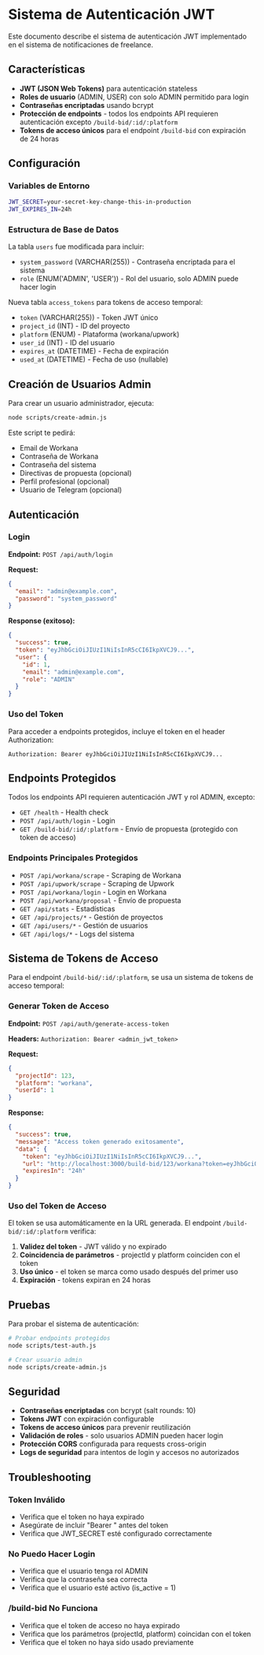 # Sistema de Autenticación JWT

Este documento describe el sistema de autenticación JWT implementado en el sistema de notificaciones de freelance.

## Características

- **JWT (JSON Web Tokens)** para autenticación stateless
- **Roles de usuario** (ADMIN, USER) con solo ADMIN permitido para login
- **Contraseñas encriptadas** usando bcrypt
- **Protección de endpoints** - todos los endpoints API requieren autenticación excepto `/build-bid/:id/:platform`
- **Tokens de acceso únicos** para el endpoint `/build-bid` con expiración de 24 horas

## Configuración

### Variables de Entorno

```bash
JWT_SECRET=your-secret-key-change-this-in-production
JWT_EXPIRES_IN=24h
```

### Estructura de Base de Datos

La tabla `users` fue modificada para incluir:
- `system_password` (VARCHAR(255)) - Contraseña encriptada para el sistema
- `role` (ENUM('ADMIN', 'USER')) - Rol del usuario, solo ADMIN puede hacer login

Nueva tabla `access_tokens` para tokens de acceso temporal:
- `token` (VARCHAR(255)) - Token JWT único
- `project_id` (INT) - ID del proyecto
- `platform` (ENUM) - Plataforma (workana/upwork)
- `user_id` (INT) - ID del usuario
- `expires_at` (DATETIME) - Fecha de expiración
- `used_at` (DATETIME) - Fecha de uso (nullable)

## Creación de Usuarios Admin

Para crear un usuario administrador, ejecuta:

```bash
node scripts/create-admin.js
```

Este script te pedirá:
- Email de Workana
- Contraseña de Workana
- Contraseña del sistema
- Directivas de propuesta (opcional)
- Perfil profesional (opcional)
- Usuario de Telegram (opcional)

## Autenticación

### Login

**Endpoint:** `POST /api/auth/login`

**Request:**
```json
{
  "email": "admin@example.com",
  "password": "system_password"
}
```

**Response (exitoso):**
```json
{
  "success": true,
  "token": "eyJhbGciOiJIUzI1NiIsInR5cCI6IkpXVCJ9...",
  "user": {
    "id": 1,
    "email": "admin@example.com",
    "role": "ADMIN"
  }
}
```

### Uso del Token

Para acceder a endpoints protegidos, incluye el token en el header Authorization:

```
Authorization: Bearer eyJhbGciOiJIUzI1NiIsInR5cCI6IkpXVCJ9...
```

## Endpoints Protegidos

Todos los endpoints API requieren autenticación JWT y rol ADMIN, excepto:

- `GET /health` - Health check
- `POST /api/auth/login` - Login
- `GET /build-bid/:id/:platform` - Envío de propuesta (protegido con token de acceso)

### Endpoints Principales Protegidos

- `POST /api/workana/scrape` - Scraping de Workana
- `POST /api/upwork/scrape` - Scraping de Upwork
- `POST /api/workana/login` - Login en Workana
- `POST /api/workana/proposal` - Envío de propuesta
- `GET /api/stats` - Estadísticas
- `GET /api/projects/*` - Gestión de proyectos
- `GET /api/users/*` - Gestión de usuarios
- `GET /api/logs/*` - Logs del sistema

## Sistema de Tokens de Acceso

Para el endpoint `/build-bid/:id/:platform`, se usa un sistema de tokens de acceso temporal:

### Generar Token de Acceso

**Endpoint:** `POST /api/auth/generate-access-token`

**Headers:** `Authorization: Bearer <admin_jwt_token>`

**Request:**
```json
{
  "projectId": 123,
  "platform": "workana",
  "userId": 1
}
```

**Response:**
```json
{
  "success": true,
  "message": "Access token generado exitosamente",
  "data": {
    "token": "eyJhbGciOiJIUzI1NiIsInR5cCI6IkpXVCJ9...",
    "url": "http://localhost:3000/build-bid/123/workana?token=eyJhbGciOiJIUzI1NiIsInR5cCI6IkpXVCJ9...",
    "expiresIn": "24h"
  }
}
```

### Uso del Token de Acceso

El token se usa automáticamente en la URL generada. El endpoint `/build-bid/:id/:platform` verifica:

1. **Validez del token** - JWT válido y no expirado
2. **Coincidencia de parámetros** - projectId y platform coinciden con el token
3. **Uso único** - el token se marca como usado después del primer uso
4. **Expiración** - tokens expiran en 24 horas

## Pruebas

Para probar el sistema de autenticación:

```bash
# Probar endpoints protegidos
node scripts/test-auth.js

# Crear usuario admin
node scripts/create-admin.js
```

## Seguridad

- **Contraseñas encriptadas** con bcrypt (salt rounds: 10)
- **Tokens JWT** con expiración configurable
- **Tokens de acceso únicos** para prevenir reutilización
- **Validación de roles** - solo usuarios ADMIN pueden hacer login
- **Protección CORS** configurada para requests cross-origin
- **Logs de seguridad** para intentos de login y accesos no autorizados

## Troubleshooting

### Token Inválido
- Verifica que el token no haya expirado
- Asegúrate de incluir "Bearer " antes del token
- Verifica que JWT_SECRET esté configurado correctamente

### No Puedo Hacer Login
- Verifica que el usuario tenga rol ADMIN
- Verifica que la contraseña sea correcta
- Verifica que el usuario esté activo (is_active = 1)

### /build-bid No Funciona
- Verifica que el token de acceso no haya expirado
- Verifica que los parámetros (projectId, platform) coincidan con el token
- Verifica que el token no haya sido usado previamente